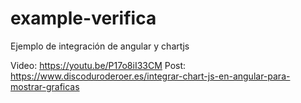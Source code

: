 # example-verifica
Ejemplo de integración de angular y chartjs

Video: https://youtu.be/P17o8iI33CM
Post: https://www.discoduroderoer.es/integrar-chart-js-en-angular-para-mostrar-graficas
